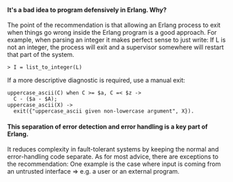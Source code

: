 #### It's a bad idea to program defensively in Erlang. Why?

The point of the recommendation is that allowing an Erlang process to exit when things go wrong inside the Erlang program is a good approach.
For example, when parsing an integer it makes perfect sense to just write:
If L is not an integer, the process will exit and a supervisor somewhere will restart that part of the system.

```
> I = list_to_integer(L)
```

If a more descriptive diagnostic is required, use a manual exit: 

```
uppercase_ascii(C) when C >= $a, C =< $z ->
  C - ($a - $A);
uppercase_ascii(X) ->
  exit({"uppercase_ascii given non-lowercase argument", X}).
```

#### This separation of error detection and error handling is a key part of Erlang.
It reduces complexity in fault-tolerant systems by keeping the normal and error-handling code separate.
As for most advice, there are exceptions to the recommendation: One example is the case where input is coming from an untrusted interface => e.g. a user or an external program. 